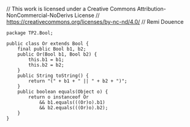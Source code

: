 // This work is licensed under a Creative Commons Attribution-NonCommercial-NoDerivs License
// https://creativecommons.org/licenses/by-nc-nd/4.0/
// Remi Douence
```
package TP2.Bool;

public class Or extends Bool {
	final public Bool b1, b2;
	public Or(Bool b1, Bool b2) {
		this.b1 = b1;
		this.b2 = b2;
	}
	public String toString() {
		return "(" + b1 + " || " + b2 + ")";
	}
	public boolean equals(Object o) {
		return o instanceof Or 
			&& b1.equals(((Or)o).b1) 
			&& b2.equals(((Or)o).b2);
	}
}


```
